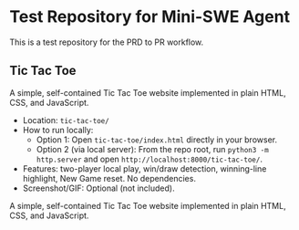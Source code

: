 # Test Repository for Mini-SWE Agent

This is a test repository for the PRD to PR workflow.

## Tic Tac Toe

A simple, self-contained Tic Tac Toe website implemented in plain HTML, CSS, and JavaScript.

- Location: `tic-tac-toe/`
- How to run locally:
  - Option 1: Open `tic-tac-toe/index.html` directly in your browser.
  - Option 2 (via local server): From the repo root, run `python3 -m http.server` and open `http://localhost:8000/tic-tac-toe/`.
- Features: two-player local play, win/draw detection, winning-line highlight, New Game reset. No dependencies.
- Screenshot/GIF: Optional (not included).

A simple, self-contained Tic Tac Toe website implemented in plain HTML, CSS, and JavaScript.

